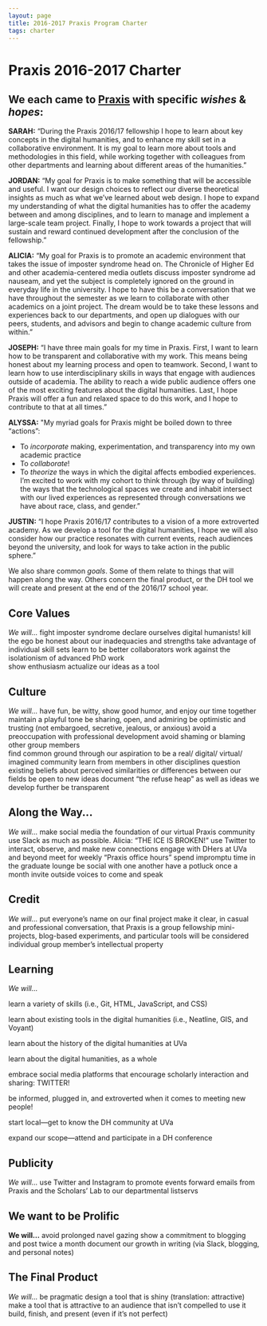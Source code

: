 ```yaml
---
layout: page
title: 2016-2017 Praxis Program Charter
tags: charter
---
```


# Praxis 2016-2017 Charter

## We each came to [Praxis](http://praxis.scholarslab.org.) with specific *wishes* & *hopes*:

**SARAH:** “During the Praxis 2016/17 fellowship I hope to learn about key concepts in the digital humanities, and to enhance my skill set in a collaborative environment.  It is my goal to learn more about tools and methodologies in this field, while working together with colleagues from other departments and learning about different areas of the humanities.”

**JORDAN:** “My goal for Praxis is to make something that will be accessible and useful. I want our design choices to reflect our diverse theoretical insights as much as what we’ve learned about web design. I hope to expand my understanding of what the digital humanities has to offer the academy between and among disciplines, and to learn to manage and implement a large-scale team project. Finally, I hope to work towards a project that will sustain and reward continued development after the conclusion of the fellowship.”

**ALICIA:** “My goal for Praxis is to promote an academic environment that takes the issue of imposter syndrome head on. The Chronicle of Higher Ed and other academia-centered media outlets discuss imposter syndrome ad nauseam, and yet the subject is completely ignored on the ground in everyday life in the university. I hope to have this be a conversation that we have throughout the semester as we learn to collaborate with other academics on a joint project. The dream would be to take these lessons and experiences back to our departments, and open up dialogues with our peers, students, and advisors and begin to change academic culture from within.”

**JOSEPH:** “I have three main goals for my time in Praxis. First, I want to learn how to be transparent and collaborative with my work. This means being honest about my learning process and open to teamwork. Second, I want to learn how to use interdisciplinary skills in ways that engage with audiences outside of academia. The ability to reach a wide public audience offers one of the most exciting features about the digital humanities. Last, I hope Praxis will offer a fun and relaxed space to do this work, and I hope to contribute to that at all times.”

**ALYSSA:** "My myriad goals for Praxis might be boiled down to three “actions”:
* To *incorporate* making, experimentation, and transparency into my own academic practice
* To *collaborate*!  
* To *theorize* the ways in which the digital affects embodied experiences. I’m excited to work with my cohort to think through (by way of building) the ways that the technological spaces we create and inhabit intersect with our lived experiences as represented through conversations we have about race, class, and gender.”

**JUSTIN:** “I hope Praxis 2016/17 contributes to a vision of a more extroverted academy. As we develop a tool for the digital humanities, I hope we will also consider how our practice resonates with current events, reach audiences beyond the university, and look for ways to take action in the public sphere.”

We also share common *goals*. Some of them relate to things that will happen along the way. Others concern the final product, or the DH tool we will create and present at the end of the 2016/17 school year.

## Core Values

*We will...*
fight imposter syndrome
declare ourselves digital humanists!
kill the ego
be honest about our inadequacies and strengths
take advantage of individual skill sets
learn to be better collaborators
work against the isolationism of advanced PhD work  
show enthusiasm
actualize our ideas as a tool

## Culture

*We will...*
have fun, be witty, show good humor, and enjoy our time together
maintain a playful tone
be sharing, open, and admiring
be optimistic and trusting (not embargoed, secretive, jealous, or anxious)
avoid a preoccupation with professional development
avoid shaming or blaming other group members  
find common ground through our aspiration to be a real/ digital/ virtual/ imagined community
learn from members in other disciplines
question existing beliefs about perceived similarities or differences between our fields
be open to new ideas
document “the refuse heap” as well as ideas we develop further
be transparent

## Along the Way...

*We will…*
make social media the foundation of our virtual Praxis community
use Slack as much as possible. Alicia: “THE ICE IS BROKEN!”
use Twitter to interact, observe, and make new connections
engage with DHers at UVa and beyond
meet for weekly “Praxis office hours”
spend impromptu time in the graduate lounge
be social with one another
have a potluck once a month
invite outside voices to come and speak

## Credit

*We will…*
put everyone’s name on our final project
make it clear, in casual and professional conversation, that Praxis is a group fellowship
mini-projects, blog-based experiments, and particular tools will be considered individual group member’s intellectual property

## Learning

*We will…*

learn a variety of skills (i.e., Git, HTML, JavaScript, and CSS)

learn about existing tools in the digital humanities (i.e., Neatline, GIS, and Voyant)

learn about the history of the digital humanities at UVa

learn about the digital humanities, as a whole

embrace social media platforms that encourage scholarly interaction and sharing: TWITTER!

be informed, plugged in, and extroverted when it comes to meeting new people!

start local—get to know the DH community at UVa

expand our scope—attend and participate in a DH conference

## Publicity

*We will…*
use Twitter and Instagram to promote events
forward emails from Praxis and the Scholars’ Lab to our departmental listservs

## We want to be Prolific

**We will…**
avoid prolonged navel gazing
show a commitment to blogging and post twice a month
document our growth in writing (via Slack, blogging, and personal notes)

## The Final Product

*We will…*
be pragmatic
design a tool that is shiny (translation: attractive)
make a tool that is attractive to an audience that isn’t compelled to use it
build, finish, and present (even if it’s not perfect)
